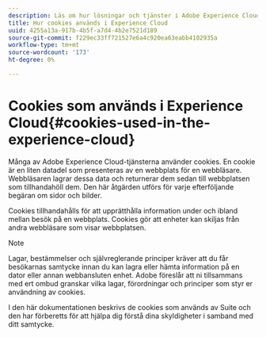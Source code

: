 ```yaml
---
description: Läs om hur lösningar och tjänster i Adobe Experience Cloud använder cookies.
title: Hur cookies används i Experience Cloud
uuid: 4255a13a-917b-4b5f-a7d4-4b2e7521d189
source-git-commit: f229ec33ff721527e6a4c920ea63eabb4102935a
workflow-type: tm+mt
source-wordcount: '173'
ht-degree: 0%

---
```



# Cookies som används i Experience Cloud{#cookies-used-in-the-experience-cloud}

Många av Adobe Experience Cloud-tjänsterna använder cookies. En cookie är en liten datadel som presenteras av en webbplats för en webbläsare. Webbläsaren lagrar dessa data och returnerar dem sedan till webbplatsen som tillhandahöll dem. Den här åtgärden utförs för varje efterföljande begäran om sidor och bilder.

Cookies tillhandahålls för att upprätthålla information under och ibland mellan besök på en webbplats. Cookies gör att enheter kan skiljas från andra webbläsare som visar webbplatsen.

>[!NOTE]
>
>Lagar, bestämmelser och självreglerande principer kräver att du får besökarnas samtycke innan du kan lagra eller hämta information på en dator eller annan webbansluten enhet. Adobe föreslår att ni tillsammans med ert ombud granskar vilka lagar, förordningar och principer som styr er användning av cookies.

I den här dokumentationen beskrivs de cookies som används av Suite och den har förberetts för att hjälpa dig förstå dina skyldigheter i samband med ditt samtycke.
